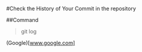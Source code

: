 #Check the History of Your Commit in the repository

##Command

> git log

(Google)[www.google.com]

